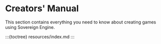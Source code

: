 # Creators' Manual

This section contains everything you need to know about creating games using Sovereign Engine.

:::{toctree}
resources/index.md
:::
